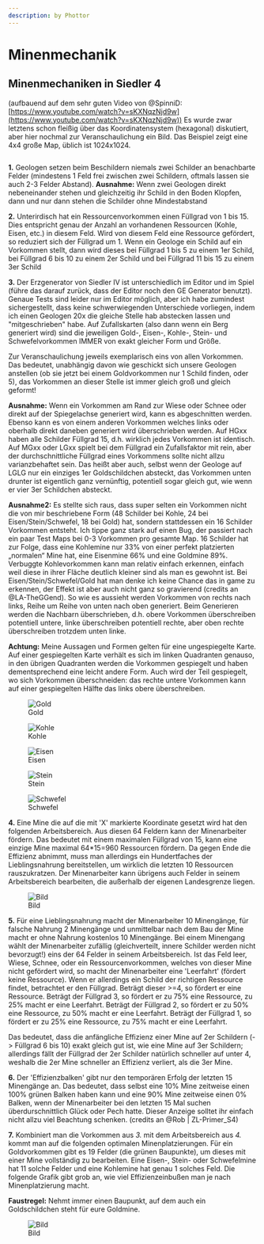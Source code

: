 ```yaml
---
description: by Phottor
---
```


# Minenmechanik

## **Minenmechaniken in Siedler 4**&#x20;

(aufbauend auf dem sehr guten Video von @SpinniD: [https://www.youtube.com/watch?v=sKXNqzNjd9w](https://www.youtube.com/watch?v=sKXNqzNjd9w)) Es wurde zwar letztens schon fleißig über das Koordinatensystem (hexagonal) diskutiert, aber hier nochmal zur Veranschaulichung ein Bild. Das Beispiel zeigt eine 4x4 große Map, üblich ist 1024x1024.

<figure><img src="https://media.discordapp.net/attachments/576807103256068102/850485568399343686/unknown.png?width=388\&height=300" alt=""><figcaption></figcaption></figure>

**1.** Geologen setzen beim Beschildern niemals zwei Schilder an benachbarte Felder (mindestens 1 Feld frei zwischen zwei Schildern, oftmals lassen sie auch 2-3 Felder Abstand). **Ausnahme:** Wenn zwei Geologen direkt nebeneinander stehen und gleichzeitig ihr Schild in den Boden Klopfen, dann und nur dann stehen die Schilder ohne Mindestabstand&#x20;



**2.** Unterirdisch hat ein Ressourcenvorkommen einen Füllgrad von 1 bis 15. Dies entspricht genau der Anzahl an vorhandenen Ressourcen (Kohle, Eisen, etc.) in diesem Feld. Wird von diesem Feld eine Ressource gefördert, so reduziert sich der Füllgrad um 1. Wenn ein Geologe ein Schild auf ein Vorkommen stellt, dann wird dieses bei Füllgrad 1 bis 5 zu einem 1er Schild, bei Füllgrad 6 bis 10 zu einem 2er Schild und bei Füllgrad 11 bis 15 zu einem 3er Schild



**3.** Der Erzgenerator von Siedler IV ist unterschiedlich im Editor und im Spiel (führe das darauf zurück, dass der Editor noch den GE Generator benutzt). Genaue Tests sind leider nur im Editor möglich, aber ich habe zumindest sichergestellt, dass keine schwerwiegenden Unterschiede vorliegen, indem ich einen Geologen 20x die gleiche Stelle hab abstecken lassen und "mitgeschrieben" habe. Auf Zufallskarten (also dann wenn ein Berg generiert wird) sind die jeweiligen Gold-, Eisen-, Kohle-, Stein- und Schwefelvorkommen IMMER von exakt gleicher Form und Größe. 



Zur Veranschaulichung jeweils exemplarisch eins von allen Vorkommen. Das bedeutet, unabhängig davon wie geschickt sich unsere Geologen anstellen (ob sie jetzt bei einem Goldvorkommen nur 1 Schild finden, oder 5), das Vorkommen an dieser Stelle ist immer gleich groß und gleich geformt! 

**Ausnahme:** Wenn ein Vorkommen am Rand zur Wiese oder Schnee oder direkt auf der Spiegelachse generiert wird, kann es abgeschnitten werden. Ebenso kann es von einem anderen Vorkommen welches links oder oberhalb direkt daneben generiert wird überschrieben werden. Auf HGxx haben alle Schilder Füllgrad 15, d.h. wirklich jedes Vorkommen ist identisch. Auf MGxx oder LGxx spielt bei dem Füllgrad ein Zufallsfaktor mit rein, aber der durchschnittliche Füllgrad eines Vorkommens sollte nicht allzu varianzbehaftet sein. Das heißt aber auch, selbst wenn der Geologe auf LGLG nur ein einziges 1er Goldschildchen absteckt, das Vorkommen unten drunter ist eigentlich ganz vernünftig, potentiell sogar gleich gut, wie wenn er vier 3er Schildchen absteckt. 



**Ausnahme2:** Es stellte sich raus, dass super selten ein Vorkommen nicht die von mir beschriebene Form (48 Schilder bei Kohle, 24 bei Eisen/Stein/Schwefel, 18 bei Gold) hat, sondern stattdessen ein 16 Schilder Vorkommen entsteht. Ich tippe ganz stark auf einen Bug, der passiert nach ein paar Test Maps bei 0-3 Vorkommen pro gesamte Map. 16 Schilder hat zur Folge, dass eine Kohlemine nur 33% von einer perfekt platzierten „normalen“ Mine hat, eine Eisenmine 66% und eine Goldmine 89%. Verbuggte Kohlevorkommen kann man relativ einfach erkennen, einfach weil diese in ihrer Fläche deutlich kleiner sind als man es gewohnt ist. Bei Eisen/Stein/Schwefel/Gold hat man denke ich keine Chance das in game zu erkennen, der Effekt ist aber auch nicht ganz so gravierend (credits an @LA-TheGGend). So wie es aussieht werden Vorkommen von rechts nach links, Reihe um Reihe von unten nach oben generiert. Beim Generieren werden die Nachbarn überschrieben, d.h. obere Vorkommen überschreiben potentiell untere, linke überschreiben potentiell rechte, aber oben rechte überschreiben trotzdem unten linke. 



**Achtung:** Meine Aussagen und Formen gelten für eine ungespiegelte Karte. Auf einer gespiegelten Karte verhält es sich im linken Quadranten genauso, in den übrigen Quadranten werden die Vorkommen gespiegelt und haben dementsprechend eine leicht andere Form. Auch wird der Teil gespiegelt, wo sich Vorkommen überschneiden: das rechte untere Vorkommen kann auf einer gespiegelten Hälfte das links obere überschreiben.

<figure><img src="https://media.discordapp.net/attachments/576807103256068102/850486077604364348/unknown.png" alt="Gold"><figcaption>Gold</figcaption></figure>

<figure><img src="https://media.discordapp.net/attachments/576807103256068102/850486127903375410/unknown.png" alt="Kohle"><figcaption>Kohle</figcaption></figure>

<figure><img src="https://media.discordapp.net/attachments/576807103256068102/850486164652818432/unknown.png" alt="Eisen"><figcaption>Eisen</figcaption></figure>

<figure><img src="https://media.discordapp.net/attachments/576807103256068102/850486195997638656/unknown.png" alt="Stein"><figcaption>Stein</figcaption></figure>

<figure><img src="https://media.discordapp.net/attachments/576807103256068102/850486232282955836/unknown.png" alt="Schwefel"><figcaption>Schwefel</figcaption></figure>

**4.** Eine Mine die auf die mit 'X' markierte Koordinate gesetzt wird hat den folgenden Arbeitsbereich. Aus diesen 64 Feldern kann der Minenarbeiter fördern. Das bedeutet mit einem maximalen Füllgrad von 15, kann eine einzige Mine maximal 64\*15=960 Ressourcen fördern. Da gegen Ende die Effizienz abnimmt, muss man allerdings ein Hundertfaches der Lieblingsnahrung bereitstellen, um wirklich die letzten 10 Ressourcen rauszukratzen. Der Minenarbeiter kann übrigens auch Felder in seinem Arbeitsbereich bearbeiten, die außerhalb der eigenen Landesgrenze liegen.&#x20;

<figure><img src="https://media.discordapp.net/attachments/576807103256068102/850486375865778246/unknown.png?width=388\&height=300" alt="Bild"><figcaption>Bild</figcaption></figure>

**5.** Für eine Lieblingsnahrung macht der Minenarbeiter 10 Minengänge, für falsche Nahrung 2 Minengänge und unmittelbar nach dem Bau der Mine macht er ohne Nahrung kostenlos 10 Minengänge. Bei einem Minengang wählt der Minenarbeiter zufällig (gleichverteilt, innere Schilder werden nicht bevorzugt!) eins der 64 Felder in seinem Arbeitsbereich. Ist das Feld leer, Wiese, Schnee, oder ein Ressourcenvorkommen, welches von dieser Mine nicht gefördert wird, so macht der Minenarbeiter eine 'Leerfahrt' (fördert keine Ressource). Wenn er allerdings ein Schild der richtigen Ressource findet, betrachtet er den Füllgrad. Beträgt dieser >=4, so fördert er eine Ressource. Beträgt der Füllgrad 3, so fördert er zu 75% eine Ressource, zu 25% macht er eine Leerfahrt. Beträgt der Füllgrad 2, so fördert er zu 50% eine Ressource, zu 50% macht er eine Leerfahrt. Beträgt der Füllgrad 1, so fördert er zu 25% eine Ressource, zu 75% macht er eine Leerfahrt. 

Das bedeutet, dass die anfängliche Effizienz einer Mine auf 2er Schildern (-> Füllgrad 6 bis 10) exakt gleich gut ist, wie eine Mine auf 3er Schildern; allerdings fällt der Füllgrad der 2er Schilder natürlich schneller auf unter 4, weshalb die 2er Mine schneller an Effizienz verliert, als die 3er Mine.&#x20;

**6.** Der 'Effizienzbalken' gibt nur den temporären Erfolg der letzten 15 Minengänge an. Das bedeutet, dass selbst eine 10% Mine zeitweise einen 100% grünen Balken haben kann und eine 90% Mine zeitweise einen 0% Balken, wenn der Minenarbeiter bei den letzten 15 Mal suchen überdurschnittlich Glück oder Pech hatte. Dieser Anzeige solltet ihr einfach nicht allzu viel Beachtung schenken. (credits an @Rob | ZL-Primer_S4)&#x20;

**7.** Kombiniert man die Vorkommen aus _3._ mit dem Arbeitsbereich aus _4._ kommt man auf die folgenden optimalen Minenplatzierungen. Für ein Goldvorkommen gibt es 19 Felder (die grünen Baupunkte), um dieses mit einer Mine vollständig zu bearbeiten. Eine Eisen-, Stein- oder Schwefelmine hat 11 solche Felder und eine Kohlemine hat genau 1 solches Feld. Die folgende Grafik gibt grob an, wie viel Effizienzeinbußen man je nach Minenplatzierung macht. 

**Faustregel:** Nehmt immer einen Baupunkt, auf dem auch ein Goldschildchen steht für eure Goldmine.

<figure><img src="https://media.discordapp.net/attachments/576807103256068102/855054461772234772/mineplacement.jpg?width=267\&height=300" alt="Bild"><figcaption>Bild</figcaption></figure>



